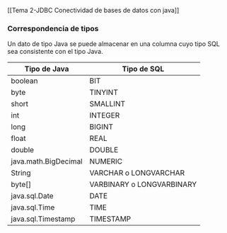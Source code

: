 [[Tema 2-JDBC Conectividad de bases de datos con java]]

### Correspondencia de tipos
Un dato de tipo Java se puede almacenar en una columna cuyo tipo SQL sea consistente con el tipo Java.

|**Tipo de Java**|**Tipo de SQL**|
|---|---|
|boolean|BIT|
|byte|TINYINT|
|short|SMALLINT|
|int|INTEGER|
|long|BIGINT|
|float|REAL|
|double|DOUBLE|
|java.math.BigDecimal|NUMERIC|
|String|VARCHAR o LONGVARCHAR|
|byte[]|VARBINARY o LONGVARBINARY|
|java.sql.Date|DATE|
|java.sql.Time|TIME|
|java.sql.Timestamp|TIMESTAMP|


